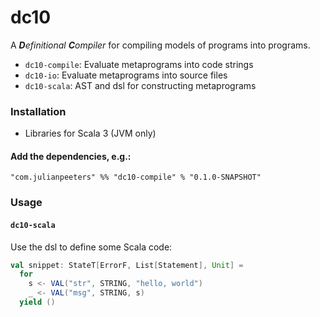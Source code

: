 # dc10
A ***D**efinitional* ***C**ompiler* for compiling models of programs into programs.
 - `dc10-compile`: Evaluate metaprograms into code strings
 - `dc10-io`: Evaluate metaprograms into source files
 - `dc10-scala`: AST and dsl for constructing metaprograms

### Installation
 - Libraries for Scala 3 (JVM only)

#### Add the dependencies, e.g.:
```
"com.julianpeeters" %% "dc10-compile" % "0.1.0-SNAPSHOT"
```

### Usage

#### `dc10-scala`

Use the dsl to define some Scala code:

```scala
val snippet: StateT[ErrorF, List[Statement], Unit] = 
  for
    s <- VAL("str", STRING, "hello, world")
    _ <- VAL("msg", STRING, s)
  yield ()
```
